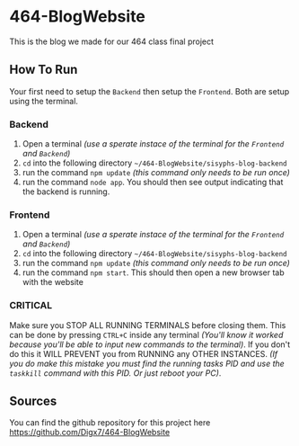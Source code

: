 # 464-BlogWebsite
This is the blog we made for our 464 class final project

## How To Run
Your first need to setup the `Backend` then setup the `Frontend`.
Both are setup using the terminal.

### Backend
1. Open a terminal *(use a sperate instace of the terminal for the `Frontend` and `Backend`)*
2. `cd` into the following directory `~/464-BlogWebsite/sisyphs-blog-backend`
3. run the command `npm update` *(this command only needs to be run once)*
4. run the command `node app`.  You should then see output indicating that the backend is running.

### Frontend
1. Open a terminal *(use a sperate instace of the terminal for the `Frontend` and `Backend`)*
2. `cd` into the following directory `~/464-BlogWebsite/sisyphs-blog-backend`
3. run the command `npm update` *(this command only needs to be run once)*
4. run the command `npm start`.  This should then open a new browser tab with the website

### CRITICAL
Make sure you STOP ALL RUNNING TERMINALS before closing them.  This can be done by pressing `CTRL+C` inside any terminal *(You'll know it worked because you'll be able to input new commands to the terminal)*.  If you don't do this it WILL PREVENT you from RUNNING any OTHER INSTANCES.  *(If you do make this mistake you must find the running tasks PID and use the `taskkill` command with this PID.  Or just reboot your PC)*.

## Sources
You can find the github repository for this project here
https://github.com/Digx7/464-BlogWebsite
